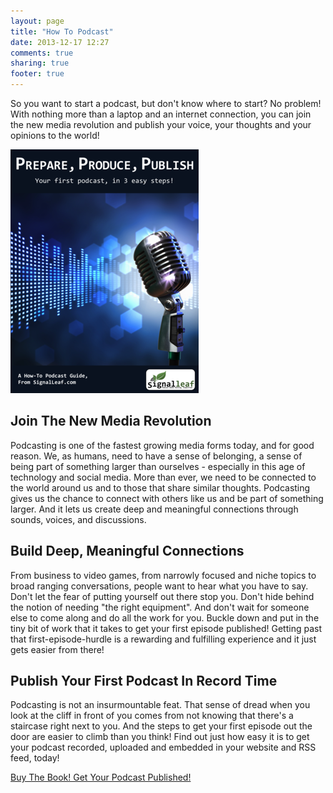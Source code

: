```yaml
---
layout: page
title: "How To Podcast"
date: 2013-12-17 12:27
comments: true
sharing: true
footer: true
---
```


So you want to start a podcast, but don't know where to start? 
No problem! With nothing more than a laptop and an internet 
connection, you can join the new media revolution and publish 
your voice, your thoughts and your opinions to the world!

<a href="https://leanpub.com/prepare-produce-publish/purchases/new" target="_blank" class="center"><img src="/images/prepare-produce-publish-cover.png"></a>

## Join The New Media Revolution

Podcasting is one of the fastest growing media forms today, and 
for good reason. We, as humans, need to have a sense of 
belonging, a sense of being part of something larger than 
ourselves - especially in this age of technology and social 
media. More than ever, we need to be connected to the world 
around us and to those that share similar thoughts. Podcasting 
gives us the chance to connect with others like us and be part 
of something larger. And it lets us create deep and meaningful 
connections through sounds, voices, and discussions. 

## Build Deep, Meaningful Connections

From business to video games, from narrowly focused and niche 
topics to broad ranging conversations, people want to hear what 
you have to say. Don't let the fear of putting yourself out 
there stop you. Don't hide behind the notion of needing "the 
right equipment". And don't wait for someone else to come along 
and do all the work for you. Buckle down and put in the tiny 
bit of work that it takes to get your first episode published! 
Getting past that  first-episode-hurdle is a rewarding and 
fulfilling experience  and it just gets easier from there!

## Publish Your First Podcast In Record Time

Podcasting is not an insurmountable feat. That sense of dread 
when you look at the cliff in front of you comes from not 
knowing that there's a staircase right next to you. And the 
steps to get your first episode out the door are easier to 
climb than you think! Find out just how easy it is to get your 
podcast recorded, uploaded and embedded in your website and RSS 
feed, today!

<a href="https://leanpub.com/prepare-produce-publish/purchases/new" class="buy-now-button" target="_blank">Buy The Book! Get Your Podcast Published!</a>
